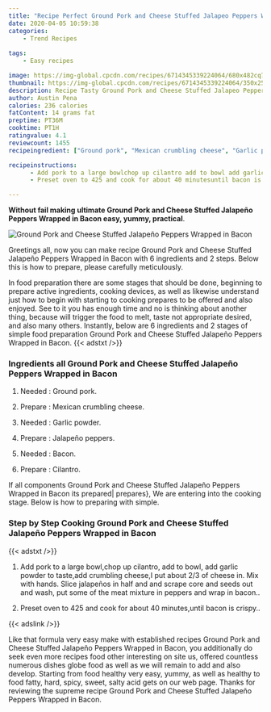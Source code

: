 ```yaml
---
title: "Recipe Perfect Ground Pork and Cheese Stuffed Jalapeo Peppers Wrapped in Bacon"
date: 2020-04-05 10:59:38
categories:
    - Trend Recipes
    
tags:
    - Easy recipes

image: https://img-global.cpcdn.com/recipes/6714345339224064/680x482cq70/ground-pork-and-cheese-stuffed-jalapeno-peppers-wrapped-in-bacon-recipe-main-photo.jpg
thumbnail: https://img-global.cpcdn.com/recipes/6714345339224064/350x250cq70/ground-pork-and-cheese-stuffed-jalapeno-peppers-wrapped-in-bacon-recipe-main-photo.jpg
description: Recipe Tasty Ground Pork and Cheese Stuffed Jalapeo Peppers Wrapped in Bacon with 6 ingredients and 2 stages of easy cooking.
author: Austin Pena
calories: 236 calories
fatContent: 14 grams fat
preptime: PT36M
cooktime: PT1H
ratingvalue: 4.1
reviewcount: 1455
recipeingredient: ["Ground pork", "Mexican crumbling cheese", "Garlic powder", "Jalapeo peppers", "Bacon", "Cilantro"]

recipeinstructions: 
      - Add pork to a large bowlchop up cilantro add to bowl add garlic powder to tasteadd crumbling cheeseI put about 23 of cheese in Mix with hands Slice jalapeos in half and and scrape core and seeds out and wash put some of the meat mixture in peppers and wrap in bacon 
      - Preset oven to 425 and cook for about 40 minutesuntil bacon is crispy

---
```




**Without fail making ultimate Ground Pork and Cheese Stuffed Jalapeño Peppers Wrapped in Bacon easy, yummy, practical**. 


![Ground Pork and Cheese Stuffed Jalapeño Peppers Wrapped in Bacon](https://img-global.cpcdn.com/recipes/6714345339224064/680x482cq70/ground-pork-and-cheese-stuffed-jalapeno-peppers-wrapped-in-bacon-recipe-main-photo.jpg "Ground Pork and Cheese Stuffed Jalapeño Peppers Wrapped in Bacon")




Greetings all, now you can make recipe Ground Pork and Cheese Stuffed Jalapeño Peppers Wrapped in Bacon with 6 ingredients and 2 steps. Below this is how to prepare, please carefully meticulously.

In food preparation there are some stages that should be done, beginning to prepare active ingredients, cooking devices, as well as likewise understand just how to begin with starting to cooking prepares to be offered and also enjoyed. See to it you has enough time and no is thinking about another thing, because will trigger the food to melt, taste not appropriate desired, and also many others. Instantly, below are 6 ingredients and 2 stages of simple food preparation Ground Pork and Cheese Stuffed Jalapeño Peppers Wrapped in Bacon.
{{< adstxt />}}

### Ingredients all Ground Pork and Cheese Stuffed Jalapeño Peppers Wrapped in Bacon


1. Needed  : Ground pork.

1. Prepare  : Mexican crumbling cheese.

1. Needed  : Garlic powder.

1. Prepare  : Jalapeño peppers.

1. Needed  : Bacon.

1. Prepare  : Cilantro.



If all components Ground Pork and Cheese Stuffed Jalapeño Peppers Wrapped in Bacon its prepared| prepares}, We are entering into the cooking stage. Below is how to preparing with simple.

### Step by Step Cooking Ground Pork and Cheese Stuffed Jalapeño Peppers Wrapped in Bacon

{{< adstxt />}}


1. Add pork to a large bowl,chop up cilantro, add to bowl, add garlic powder to taste,add crumbling cheese,I put about 2/3 of cheese in. Mix with hands. Slice jalapeños in half and and scrape core and seeds out and wash, put some of the meat mixture in peppers and wrap in bacon..



1. Preset oven to 425 and cook for about 40 minutes,until bacon is crispy..





{{< adslink />}}

Like that formula very easy make with established recipes Ground Pork and Cheese Stuffed Jalapeño Peppers Wrapped in Bacon, you additionally do seek even more recipes food other interesting on site us, offered countless numerous dishes globe food as well as we will remain to add and also develop. Starting from food healthy very easy, yummy, as well as healthy to food fatty, hard, spicy, sweet, salty acid gets on our web page. Thanks for reviewing the supreme recipe Ground Pork and Cheese Stuffed Jalapeño Peppers Wrapped in Bacon.
